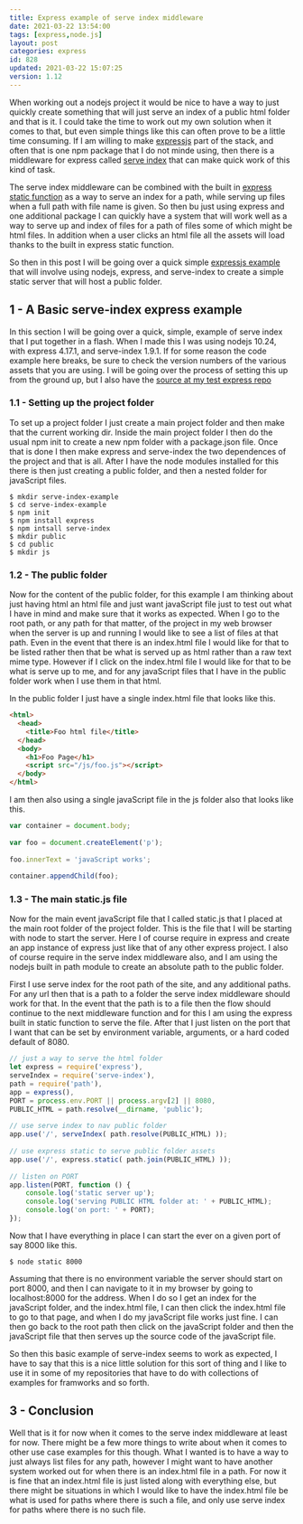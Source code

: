```yaml
---
title: Express example of serve index middleware
date: 2021-03-22 13:54:00
tags: [express,node.js]
layout: post
categories: express
id: 828
updated: 2021-03-22 15:07:25
version: 1.12
---
```


When working out a nodejs project it would be nice to have a way to just quickly create something that will just serve an index of a public html folder and that is it. I could take the time to work out my own solution when it comes to that, but even simple things like this can often prove to be a little time consuming. If I am willing to make [expressjs](https://expressjs.com/) part of the stack, and often that is one npm package that I do not minde using, then there is a middleware for express called [serve index](https://www.npmjs.com/package/serve-index) that can make quick work of this kind of task.

The serve index middleware can be combined with the built in [express static function](https://expressjs.com/en/starter/static-files.html) as a way to serve an index for a path, while serving up files when a full path with file name is given. So then bu just using express and one additional package I can quickly have a system that will work well as a way to serve up and index of files for a path of files some of which might be html files. In addition when a user clicks an html file all the assets will load thanks to the built in express static function.

So then in this post I will be going over a quick simple [expressjs example](/2019/04/30/express-example) that will involve using nodejs, express, and serve-index to create a simple static server that will host a public folder.

<!-- more -->

## 1 - A Basic serve-index express example

In this section I will be going over a quick, simple, example of serve index that I put together in a flash. When I made this I was using nodejs 10.24, with express 4.17.1, and serve-index 1.9.1. If for some reason the code example here breaks, be sure to check the version numbers of the various assets that you are using. I will be going over the process of setting this up from the ground up, but I also have the [source at my test express repo](https://github.com/dustinpfister/test_express/tree/master/demos/express-example-serve-index)

### 1.1 - Setting up the project folder

To set up a project folder I just create a main project folder and then make that the current working dir. Inside the main project folder I then do the usual npm init to create a new npm folder with a package.json file. Once that is done I then make express and serve-index the two dependences of the project and that is all. After I have the node modules installed for this there is then just creating a public folder, and then a nested folder for javaScript files.

```
$ mkdir serve-index-example
$ cd serve-index-example
$ npm init
$ npm install express
$ npm intsall serve-index
$ mkdir public
$ cd public
$ mkdir js
```

### 1.2 - The public folder

Now for the content of the public folder, for this example I am thinking about just having html an html file and just want javaScript file just to test out what I have in mind and make sure that it works as expected. When I go to the root path, or any path for that matter, of the project in my web browser when the server is up and running I would like to see a list of files at that path. Even in the event that there is an index.html file I would like for that to be listed rather then that be what is served up as html rather than a raw text mime type. However if I click on the index.html file I would like for that to be what is serve up to me, and for any javaScript files that I have in the public folder work when I use them in that html.

In the public folder I just have a single index.html file that looks like this.

```html
<html>
  <head>
    <title>Foo html file</title>
  </head>
  <body>
    <h1>Foo Page</h1>
    <script src="/js/foo.js"></script>
  </body>
</html>
```

I am then also using a single javaScript file in the js folder also that looks like this.

```js
var container = document.body;
 
var foo = document.createElement('p');
 
foo.innerText = 'javaScript works';
 
container.appendChild(foo);
```

### 1.3 - The main static.js file

Now for the main event javaScript file that I called static.js that I placed at the main root folder of the project folder. This is the file that I will be starting with node to start the server. Here I of course require in express and create an app instance of express just like that of any other express project. I also of course require in the serve index middleware also, and I am using the nodejs built in path module to create an absolute path to the public folder.

First I use serve index for the root path of the site, and any additional paths. For any url then that is a path to a folder the serve index middleware should work for that. In the event that the path is to a file then the flow should continue to the next middleware function and for this I am using the express built in static function to serve the file. After that I just listen on the port that I want that can be set by environment variable, arguments, or a hard coded default of 8080.

```js
// just a way to serve the html folder
let express = require('express'),
serveIndex = require('serve-index'),
path = require('path'),
app = express(),
PORT = process.env.PORT || process.argv[2] || 8080,
PUBLIC_HTML = path.resolve(__dirname, 'public');
 
// use serve index to nav public folder
app.use('/', serveIndex( path.resolve(PUBLIC_HTML) ));
 
// use express static to serve public folder assets
app.use('/', express.static( path.join(PUBLIC_HTML) ));
 
// listen on PORT
app.listen(PORT, function () {
    console.log('static server up');
    console.log('serving PUBLIC HTML folder at: ' + PUBLIC_HTML);
    console.log('on port: ' + PORT);
});
```

Now that I have everything in place I can start the ever on a given port of say 8000 like this.

```
$ node static 8000
```

Assuming that there is no environment variable the server should start on port 8000, and then I can navigate to it in my browser by going to localhost:8000 for the address. When I do so I get an index for the javaScript folder, and the index.html file, I can then click the index.html file to go to that page, and when I do my javaScript file works just fine. I can then go back to the root path then click on the javaScript folder and then the javaScript file that then serves up the source code of the javaScript file.

So then this basic example of serve-index seems to work as expected, I have to say that this is a nice little solution for this sort of thing and I like to use it in some of my repositories that have to do with collections of examples for framworks and so forth.

## 3 - Conclusion

Well that is it for now when it comes to the serve index middleware at least for now. There might be a few more things to write about when it comes to other use case examples for this though. What I wanted is to have a way to just always list files for any path, however I might want to have another system worked out for when there is an index.html file in a path. For now it is fine that an index.html file is just listed along with everything else, but there might be situations in which I would like to have the index.html file be what is used for paths where there is such a file, and only use serve index for paths where there is no such file.


